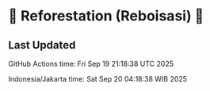 
# 🌳 Reforestation (Reboisasi) 🌲

## Last Updated

GitHub Actions time: Fri Sep 19 21:18:38 UTC 2025

Indonesia/Jakarta time: Sat Sep 20 04:18:38 WIB 2025
